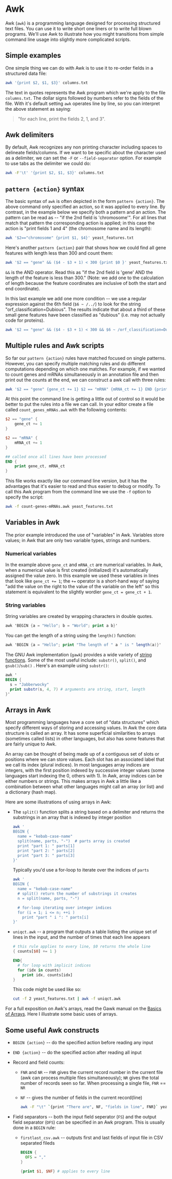 # Awk

Awk (`awk`) is a programming language designed for processing structured text files. You can use it to write short one liners or to write full blown programs. We'll use Awk to illustrate how you might transitions from simple command line usage into slightly more complicated scripts.

## Simple examples

One simple thing we can do with Awk is to use it to re-order fields in a structured data file:

```bash
awk '{print $2, $1, $3}' columns.txt
```

The text in quotes represents the Awk program which we're apply to the file `columns.txt`. The dollar signs followed by numbers refer to the fields of the file. With it's default setting `awk` operates line by line, so you can interpret the above statement as saying:

> "for each line, print the fields 2, 1, and 3".

## Awk delimiters

By default, Awk recognizes any non printing character including spaces to delineate fields/columns. If we want to be specific about the character used as a delimiter, we can set the `-F` or `--field-separator` option. For example to use tabs as the delimiter we could do:

```bash
awk -F'\t' '{print $2, $1, $3}' columns.txt
```

## `pattern {action}` syntax

The basic syntax of `awk` is often depicted in the form `pattern {action}`. The above command only specified an action, so it was applied to every line. By contrast, in the example below we specify both a pattern and an action. The pattern can be read as -- "if the 2nd field is 'chromosome'". For all lines that match that pattern the corresponding action is applied; in this case the action is "print fields 1 and 4" (the chromosome name and its length):

```bash
awk '$2=="chromosome" {print $1, $4}' yeast_features.txt
```

Here's another `pattern {action}` pair that shows how we could find all gene features with length less than 300 and count them:

```bash
awk '$2 == "gene" && ($4 - $3 + 1) < 300 {print $0 }' yeast_features.txt | wc -l
```

`&&` is the AND operator. Read this as "if the 2nd field is 'gene' AND the length of the feature is less than 300." (Note: we add one to the calculation of length because the feature coordinates are inclusive of both the start and end coordinate).

In this last example we add one more condition -- we use a regular expression against the 6th field (`$6 ~ /../`) to look for the string "orf_classification=Dubious". The results indicate that about a third of these small gene features have been classified as "dubious" (i.e. may not actually code for proteins).

```bash
awk '$2 == "gene" && ($4 - $3 + 1) < 300 && $6 ~ /orf_classification=Dubious/ {print $0 }' yeast_features.txt | wc -l
```


## Multiple rules and Awk scripts

So far our `pattern {action}` rules have matched focused on single patterns.  However, you can specify multiple matching rules and do different computations depending on which one matches. For example, if we wanted to count genes and mRNAs simultaneously in an annotation file and then print out the counts at the end, we can construct a awk call with three rules:

```bash
awk '$2 == "gene" {gene_ct += 1} $2 == "mRNA" {mRNA_ct += 1} END {print gene_ct, mRNA_ct}' yeast_features.txt
```

At this point the command line is getting a little out of control so it would be better to put the rules into a file we can call. In your editor create a file called `count_genes_mRNAs.awk` with the following contents:

```awk
$2 == "gene" {
    gene_ct += 1
} 

$2 == "mRNA" {
    mRNA_ct += 1
} 

## called once all lines have been processed
END {
    print gene_ct, mRNA_ct
}
```

This file works exactly like our command line version, but it has the advantages that it's easier to read and thus easier to debug or modify.  To call this Awk program from the command line we use the `-f` option to specify the script:

```bash
awk -f count-genes-mRNAs.awk yeast_features.txt
```

## Variables in Awk

The prior example introduced the use of "variables" in Awk. Variables store values; in Awk that are only two variable types, strings and numbers.  

### Numerical variables

In the example above `gene_ct` and `mRNA_ct` are numerical variables. In Awk, when a numerical value is first created (initialized) it's automatically assigned the value zero.   In this example we used these variables in lines that look like `gene_ct += 1`; the `+=` operator is a short-hand way of saying "add the value on the right to the value of the variable on the left" so this statement is equivalent to the slightly wordier `gene_ct = gene_ct + 1`.

### String variables

String variables are created by wrapping characters in double quotes.

```awk
awk 'BEGIN {a = "Hello"; b = "World"; print a b}'
```

You can get the length of a string using the `length()` function:

```awk
awk 'BEGIN {a = "Hello"; print "The length of " a " is " length(a)}'
```

The GNU Awk implementation (`gawk`) provides a wide variety of [string functions](https://www.gnu.org/software/gawk/manual/gawk.html#String-Functions). Some of the most useful include: `substr()`, `split()`, and `gsub()`/`sub()` . Here's an example using `substr()`:

```awk
awk '
BEGIN {
  s = "Jabberwocky"
  print substr(s, 4, 7) # arguments are string, start, length
}'
```

## Arrays in Awk

Most programming languages have a core set of "data structures" which specify different ways of storing and accessing values. In Awk the core data structure is called an array. It has some superficial similarities to arrays (sometimes called lists) in other languages, but also has some features that are fairly unique to Awk.  

An array can be thought of being made up of a contiguous set of slots or positions where we can store values.  Each slot has an associated label that we call its index (plural indices). In most languages array indices are integers, with the first position indexed by successive integer values (some languages start indexing the 0, others with 1). In Awk, array indices can be either numbers or strings.  This makes arrays in Awk a little like a combination between what other languages might call an array (or list) and a dictionary (hash map). 

Here are some illustrations of using arrays in Awk:

* The `split()` function splits a string based on a delimiter and returns the substrings in an array that is indexed by integer position

  ```bash
  awk '
  BEGIN {
    name = "kebab-case-name"
    split(name, parts, "-")  # parts array is created
    print "part 1: " parts[1]
    print "part 2: " parts[2]
    print "part 3: " parts[3]
  }'
  ```

  Typically you'd use a for-loop to iterate over the indices of `parts`

  ```bash
  awk '
  BEGIN {
    name = "kebab-case-name"
    # split() return the number of substrings it creates
    n = split(name, parts, "-") 

    # for-loop iterating over integer indices
    for (i = 1; i <= n; ++i )
      print "part " i ": " parts[i]
  }'
  ```

* `uniqct.awk` -- a program that outputs a table listing the unique set of lines in the input, and the number of times that each line  appears

  ```awk
  # this rule applies to every line, $0 returns the whole line
  { counts[$0] += 1 }

  END{
    # for loop with implicit indices
    for (idx in counts)   
      print idx, counts[idx]
  }
  ```

  This code might be used like so:

  ```bash
  cut -f 2 yeast_features.txt | awk -f uniqct.awk
  ``` 

For a full exposition on Awk's arrays, read the Gawk manual on the [Basics of Arrays](https://www.gnu.org/software/gawk/manual/html_node/Array-Basics.html). Here I illustrate some basic uses of arrays.


## Some useful Awk constructs

- `BEGIN {action}` -- do the specified action before reading any input

- `END {action}` -- do the specified action after reading all input

- Record and field counts:

  - `FNR` and `NR` -- `FNR` gives the current record number in the current file (awk can process multiple files simultaneously); `NR` gives the total number of records seen so far. When processing a single file, `FNR` == `NR`

  - `NF` -- gives the number of fields in the current record(line)

    ```bash
    awk -F "\t" `{print "There are", NF, "fields in line", FNR}` yeast_features.txt 
    ```

- Field separators -- both the input field seperator (`FS`) and the output field separator (`OFS`) can be specified in an Awk program. This is usually done in a `BEGIN` rule:

  - `firstlast_csv.awk` -- outputs first and last fields of input file in CSV separated fileds

    ```awk
    BEGIN {
      OFS = ","
    }

    {print $1, $NF} # applies to every line
    ```
